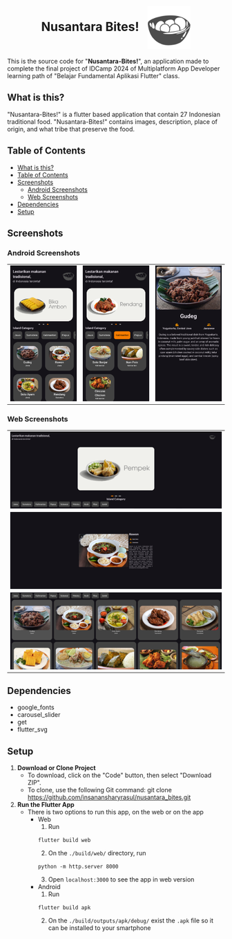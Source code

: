 <h1 align="center">Nusantara Bites!&nbsp;&nbsp;
    <img src="assets/nusantara_bites.svg" style="height: 100px" align="center">
</h1>


This is the source code for "**Nusantara-Bites!**", an application made to complete the final project of IDCamp 2024 of Multiplatform App Developer learning path of "Belajar Fundamental Aplikasi Flutter" class.

## What is this?

"Nusantara-Bites!" is a flutter based application that contain 27 Indonesian traditional food. "Nusantara-Bites!" contains images, description, place of origin, and what tribe that preserve the food.

## Table of Contents
- [What is this?](#what-is-this)
- [Table of Contents](#table-of-contents)
- [Screenshots](#screenshots)
  - [Android Screenshots](#android-screenshots)
  - [Web Screenshots](#web-screenshots)
- [Dependencies](#dependencies)
- [Setup](#setup)

## Screenshots
### Android Screenshots
<table>
    <tbody>
        <tr>
            <td><img src="screenshots/ss1.png"></td>
            <td><img src="screenshots/ss2.png"></td>
            <td><img src="screenshots/ss3.png"></td>
        </tr>
    </tbody>
</table>

### Web Screenshots
<table>
    <tbody>
        <tr>
            <td><img src="screenshots/web1.png"></td>
        </tr>
        <tr>
            <td><img src="screenshots/web2.png"></td>
        </tr>
        <tr>
            <td><img src="screenshots/web3.png"></td>
        </tr>
    </tbody>
</table>

## Dependencies

- google_fonts
- carousel_slider
- get
- flutter_svg

## Setup

1. **Download or Clone Project**
   - To download, click on the "Code" button, then select "Download ZIP".
   - To clone, use the following Git command: git clone https://github.com/insanansharyrasul/nusantara_bites.git
2. **Run the Flutter App**
    - There is two options to run this app, on the web or on the app
        - Web
            1. Run 
          ```
          flutter build web
          ```
            2. On the `./build/web/` directory, run 
            ```
            python -m http.server 8000
            ```
            3. Open `localhost:3000` to see the app in web version
        - Android
            1. Run 
          ```
          flutter build apk
          ```
            2. On the `./build/outputs/apk/debug/` exist the `.apk` file so it can be installed to your smartphone
